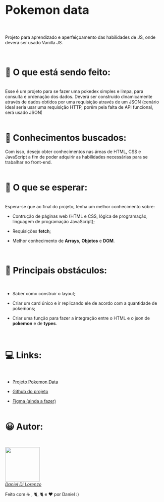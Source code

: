 <h1 style="font-size:39px"> Pokemon data</h1>

<br>
<p>
Projeto para aprendizado e aperfeiçoamento das habilidades de JS, onde deverá ser usado Vanilla JS.</p>
<br>

<h1>&#128295 O que está sendo feito:</h1>

<br>Esse é um projeto para se fazer uma pokedex simples e limpa, para consulta e ordenação dos dados. Deverá ser construido dinamicamente através de dados obtidos por uma requisição através de um JSON (cenário ideal seria usar uma requisição HTTP, porém pela falta de API funcional, será usado JSON)<br><br>

<h1>&#128214 Conhecimentos buscados:</h1>

Com isso, desejo obter conhecimentos nas áreas de HTML, CSS e JavaScript a fim de poder adquirir as habilidades necessárias para se trabalhar no front-end.<br><br>

<h1>&#129300 O que se esperar: </h1>

<br> Espera-se que ao final do projeto, tenha um melhor conhecimento sobre:

- Contrução de páginas web (HTML e CSS, lógica de programação, linguagem de programação JavaScript);

- Requisições **fetch**;

- Melhor conhecimento de **Arrays**, **Objetos** e **DOM**.

<br>

<h1>&#128679 Principais obstáculos:</h1>

<br>

- Saber como construir o layout;

- Criar um card único e ir replicando ele de acordo com a quantidade de pokeḿons;

- Criar uma função para fazer a integração entre o HTML e o json de **pokemon** e de **types**.
  <br>
  <br>
  <br>

<h1>&#128187 Links:</h1>
<br>

- [Projeto Pokemon Data](https://tangy-newsboy-925.notion.site/Pok-mon-Data-a9632a2789644723b3c1bf1cdefb6e1e "Pokemon Data")

- [Github do projeto](https://github.com/danieldilorenzo/CursoJavascript/tree/main/PokemonRandomizer "Projeto")

- [Figma (ainda a fazer)]('')
  <br><br>

<h1>&#128512 Autor:</h1>

<br>
<a href="https://github.com/danieldilorenzo">
<p >
<img src="https://avatars.githubusercontent.com/u/70811733?v=4" width="111px"><br>
<i href="https://github.com/danieldilorenzo">Daniel Di Lorenzo</i></a>

<p>Feito com  &#9749; , &#128008;, &#128008; e <g-emoji class="g-emoji" alias="heart" fallback-src="https://github.githubassets.com/images/icons/emoji/unicode/2764.png">❤️</g-emoji>  por Daniel :)</p>
